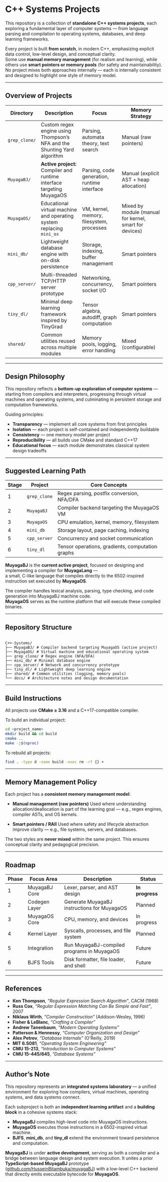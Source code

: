 # C++ Systems Projects

This repository is a collection of **standalone C++ systems projects**, each exploring a fundamental layer of computer systems — from language parsing and compilation to operating systems, databases, and deep learning frameworks.

Every project is built **from scratch**, in modern C++, emphasizing explicit data control, low-level design, and conceptual clarity.  
Some use **manual memory management** (for realism and learning), while others use **smart pointers or memory pools** (for safety and maintainability).  
No project mixes both approaches internally — each is internally consistent and designed to highlight one style of memory model.

---

## Overview of Projects

| Directory     | Description                                                              | Focus                                       | Memory Strategy                                        |
| ------------- | ------------------------------------------------------------------------ | ------------------------------------------- | ------------------------------------------------------ |
| `grep_clone/` | Custom regex engine using Thompson’s NFA and the Shunting Yard algorithm | Parsing, automata theory, text search       | Manual (raw pointers)                                  |
| `MuyagaBJ/`   | **Active project:** Compiler and runtime interface targeting MuyagaOS    | Parsing, code generation, runtime interface | Manual (explicit AST + heap allocation)                |
| `MuyagaOS/`   | Educational virtual machine and operating system replacing `mini_os`     | VM, kernel, memory, filesystem, processes   | Mixed by module (manual for kernel, smart for devices) |
| `mini_db/`    | Lightweight database engine with on-disk persistence                     | Storage, indexing, buffer management        | Smart pointers                                         |
| `cpp_server/` | Multi-threaded TCP/HTTP server prototype                                 | Networking, concurrency, socket I/O         | Smart pointers                                         |
| `tiny_dl/`    | Minimal deep learning framework inspired by TinyGrad                     | Tensor algebra, autodiff, graph computation | Smart pointers                                         |
| `shared/`     | Common utilities reused across multiple modules                          | Memory pools, logging, error handling       | Mixed (configurable)                                   |

---

## Design Philosophy

This repository reflects a **bottom-up exploration of computer systems** — starting from compilers and interpreters, progressing through virtual machines and operating systems, and culminating in persistent storage and computation frameworks.

Guiding principles:

- **Transparency** — implement all core systems from first principles
- **Isolation** — each project is self-contained and independently buildable
- **Consistency** — one memory model per project
- **Reproducibility** — all builds use CMake and standard C++17
- **Educational focus** — each module demonstrates classical system design tradeoffs

---

## Suggested Learning Path

| Stage | Project      | Core Concepts                                    |
| ----- | ------------ | ------------------------------------------------ |
| 1     | `grep_clone` | Regex parsing, postfix conversion, NFA/DFA       |
| 2     | `MuyagaBJ`   | Compiler backend targeting the MuyagaOS VM       |
| 3     | `MuyagaOS`   | CPU emulation, kernel, memory, filesystem        |
| 4     | `mini_db`    | Storage layout, page caching, indexing           |
| 5     | `cpp_server` | Concurrency and socket communication             |
| 6     | `tiny_dl`    | Tensor operations, gradients, computation graphs |

**MuyagaBJ** is the **current active project**, focused on designing and implementing a compiler for **MuyagaLang** —  
a small, C-like language that compiles directly to the 6502-inspired instruction set executed by **MuyagaOS**.

The compiler handles lexical analysis, parsing, type checking, and code generation into MuyagaBJ machine code.  
**MuyagaOS** serves as the runtime platform that will execute these compiled binaries.

---

## Repository Structure

```

C++-Systems/
├── MuyagaBJ/ # Compiler backend targeting MuyagaOS (active project)
├── MuyagaOS/ # Virtual machine and educational operating system
├── grep_clone/ # Regex engine (NFA/DFA)
├── mini_db/ # Minimal database engine
├── cpp_server/ # Network and concurrency prototype
├── tiny_dl/ # Lightweight deep learning engine
├── shared/ # Common utilities (logging, memory pools)
└── docs/ # Architecture notes and design documentation

```

---

## Build Instructions

All projects use **CMake ≥ 3.16** and a C++17-compatible compiler.

To build an individual project:

```bash
cd <project_name>
mkdir build && cd build
cmake ..
make -j$(nproc)
```

To rebuild all projects:

```bash
find . -type d -name build -exec rm -rf {} +
```

---

## Memory Management Policy

Each project has a **consistent memory management model**:

- **Manual management (raw pointers)**
  Used where understanding allocation/deallocation is part of the learning goal — e.g., regex engines, compiler ASTs, and OS kernels.

- **Smart pointers / RAII**
  Used where safety and lifecycle abstraction improve clarity — e.g., file systems, servers, and databases.

The two styles are **never mixed** within the same project.
This ensures conceptual clarity and pedagogical precision.

---

## Roadmap

| Phase | Focus Area    | Description                                 | Status          |
| ----- | ------------- | ------------------------------------------- | --------------- |
| 1     | MuyagaBJ Core | Lexer, parser, and AST design               | **In progress** |
| 2     | Codegen Layer | Generate MuyagaBJ instructions for MuyagaOS | Planned         |
| 3     | MuyagaOS Core | CPU, memory, and devices                    | In progress     |
| 4     | Kernel Layer  | Syscalls, processes, and file system        | Planned         |
| 5     | Integration   | Run MuyagaBJ-compiled programs in MuyagaOS  | Future          |
| 6     | BJFS Tools    | Disk formatter, file loader, and shell      | Future          |

---

## References

- **Ken Thompson**, _“Regular Expression Search Algorithm”_, CACM (1968)
- **Russ Cox**, _“Regular Expression Matching Can Be Simple and Fast”_, 2007
- **Niklaus Wirth**, _“Compiler Construction”_ (Addison-Wesley, 1996)
- **Fisher & LeBlanc**, _“Crafting a Compiler”_
- **Andrew Tanenbaum**, _“Modern Operating Systems”_
- **Patterson & Hennessy**, _“Computer Organization and Design”_
- **Alex Petrov**, _“Database Internals”_ (O’Reilly, 2019)
- **MIT 6.S081**, _“Operating System Engineering”_
- **CMU 15-213**, _“Introduction to Computer Systems”_
- **CMU 15-445/645**, _“Database Systems”_

---

## Author’s Note

This repository represents an **integrated systems laboratory** —
a unified environment for exploring how compilers, virtual machines, operating systems, and data systems connect.

Each subproject is both an **independent learning artifact** and a **building block** in a cohesive systems stack:

- **MuyagaBJ** compiles high-level code into MuyagaOS instructions.
- **MuyagaOS** executes those instructions in a 6502-inspired virtual machine.
- **BJFS**, **mini_db**, and **tiny_dl** extend the environment toward persistence and computation.

**MuyagaBJ** is under **active development**, serving as both a compiler and a bridge between language design and system execution.
It unites a prior **TypeScript-based MuyagaBJ** prototype
([github.com/HusseinBitambuka/muyagaBJ](https://github.com/HusseinBitambuka/muyagaBJ))
with a low-level C++ backend that directly emits executable bytecode for **MuyagaOS**.
